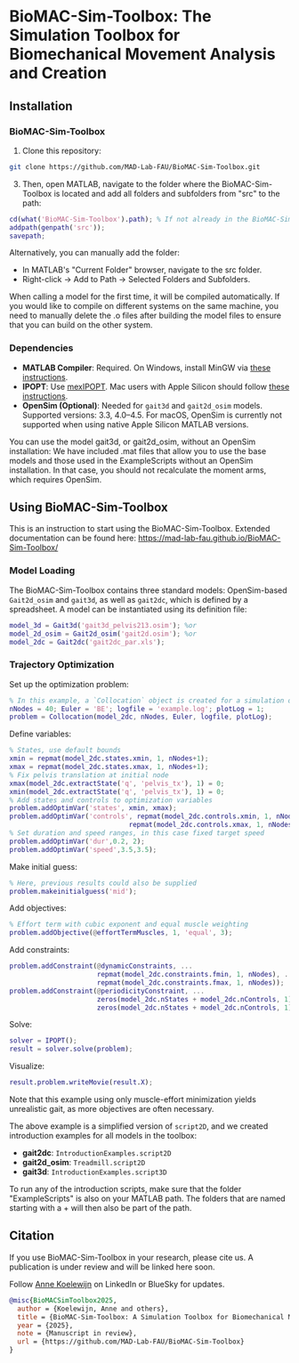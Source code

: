 # BioMAC-Sim-Toolbox: The Simulation Toolbox for Biomechanical Movement Analysis and Creation

## Installation

### BioMAC-Sim-Toolbox

1. Clone this repository:
```bash
git clone https://github.com/MAD-Lab-FAU/BioMAC-Sim-Toolbox.git
```
3. Then, open MATLAB, navigate to the folder where the BioMAC-Sim-Toolbox is located and add all folders and subfolders from "src" to the path: 
```matlab
cd(what('BioMAC-Sim-Toolbox').path); % If not already in the BioMAC-Sim-Toolbox folder
addpath(genpath('src'));
savepath;
```
Alternatively, you can manually add the folder:

* In MATLAB's "Current Folder" browser, navigate to the src folder.
* Right-click -> Add to Path -> Selected Folders and Subfolders.

When calling a model for the first time, it will be compiled automatically. If you would like to compile on different systems on the same machine, you need to manually delete the .o files after building the model files to ensure that you can build on the other system.

### Dependencies

- **MATLAB Compiler**: Required. On Windows, install MinGW via [these instructions](https://nl.mathworks.com/matlabcentral/answers/311290-faq-how-do-i-install-the-mingw-compiler).
- **IPOPT**: Use [mexIPOPT](https://github.com/ebertolazzi/mexIPOPT). Mac users with Apple Silicon should follow [these instructions](https://github.com/ebertolazzi/mexIPOPT/issues/24).
- **OpenSim (Optional)**: Needed for `gait3d` and `gait2d_osim` models. Supported versions: 3.3, 4.0–4.5. For macOS, OpenSim is currently not supported when using native Apple Silicon MATLAB versions. 

You can use the model gait3d, or gait2d_osim, without an OpenSim installation: We have included .mat files that allow you to use the base models and those used in the ExampleScripts without an OpenSim installation. In that case, you should not recalculate the moment arms, which requires OpenSim.

## Using BioMAC-Sim-Toolbox

This is an instruction to start using the BioMAC-Sim-Toolbox. Extended documentation can be found here: https://mad-lab-fau.github.io/BioMAC-Sim-Toolbox/

### Model Loading
The BioMAC-Sim-Toolbox contains three standard models: OpenSim-based `Gait2d_osim` and `gait3d`, as well as `gait2dc`, which is defined by a spreadsheet. A model can be instantiated using its definition file:

```matlab
model_3d = Gait3d('gait3d_pelvis213.osim'); %or
model_2d_osim = Gait2d_osim('gait2d.osim'); %or
model_2dc = Gait2dc('gait2dc_par.xls');
```

### Trajectory Optimization

Set up the optimization problem:

```matlab
% In this example, a `Collocation` object is created for a simulation of 40 Nodes duration and backward Euler integration:
nNodes = 40; Euler = 'BE'; logfile = 'example.log'; plotLog = 1;
problem = Collocation(model_2dc, nNodes, Euler, logfile, plotLog);
```

Define variables: 

```matlab
% States, use default bounds
xmin = repmat(model_2dc.states.xmin, 1, nNodes+1);
xmax = repmat(model_2dc.states.xmax, 1, nNodes+1);
% Fix pelvis translation at initial node 
xmax(model_2dc.extractState('q', 'pelvis_tx'), 1) = 0;
xmin(model_2dc.extractState('q', 'pelvis_tx'), 1) = 0;
% Add states and controls to optimization variables
problem.addOptimVar('states', xmin, xmax);
problem.addOptimVar('controls', repmat(model_2dc.controls.xmin, 1, nNodes+1), ...
                              repmat(model_2dc.controls.xmax, 1, nNodes+1));
% Set duration and speed ranges, in this case fixed target speed
problem.addOptimVar('dur',0.2, 2);
problem.addOptimVar('speed',3.5,3.5);
```

Make initial guess:
```matlab
% Here, previous results could also be supplied
problem.makeinitialguess('mid'); 
```

Add objectives:
```matlab
% Effort term with cubic exponent and equal muscle weighting
problem.addObjective(@effortTermMuscles, 1, 'equal', 3);
```

Add constraints:
```matlab
problem.addConstraint(@dynamicConstraints, ...
                      repmat(model_2dc.constraints.fmin, 1, nNodes), ...
                      repmat(model_2dc.constraints.fmax, 1, nNodes));
problem.addConstraint(@periodicityConstraint, ...
                      zeros(model_2dc.nStates + model_2dc.nControls, 1), ...
                      zeros(model_2dc.nStates + model_2dc.nControls, 1), 1);
```

Solve:
```matlab
solver = IPOPT();
result = solver.solve(problem);
```

Visualize:
```matlab
result.problem.writeMovie(result.X);
```

Note that this example using only muscle-effort minimization yields unrealistic gait, as more objectives are often necessary.

The above example is a simplified version of `script2D`, and we created introduction examples for all models in the toolbox:
- **gait2dc**: `IntroductionExamples.script2D` 
- **gait2d_osim**: `Treadmill.script2D`
- **gait3d**: `IntroductionExamples.script3D`

To run any of the introduction scripts, make sure that the folder "ExampleScripts" is also on your MATLAB path. The folders that are named starting with a + will then also be part of the path.


## Citation

If you use BioMAC-Sim-Toolbox in your research, please cite us. A publication is under review and will be linked here soon.

Follow [Anne Koelewijn](https://www.linkedin.com/in/anne-koelewijn/) on LinkedIn or BlueSky for updates.

```bibtex
@misc{BioMACSimToolbox2025,
  author = {Koelewijn, Anne and others},
  title = {BioMAC-Sim-Toolbox: A Simulation Toolbox for Biomechanical Movement Analysis and Creation},
  year = {2025},
  note = {Manuscript in review},
  url = {https://github.com/MAD-Lab-FAU/BioMAC-Sim-Toolbox}
}
```
